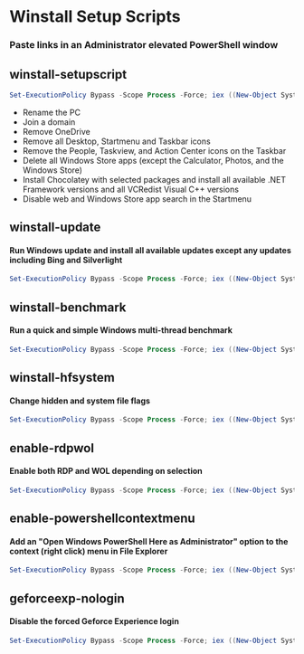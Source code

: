 # Winstall Setup Scripts
### **Paste links in an Administrator elevated PowerShell window**
## winstall-setupscript

```powershell
Set-ExecutionPolicy Bypass -Scope Process -Force; iex ((New-Object System.Net.WebClient).DownloadString('https://raw.githubusercontent.com/Ad3t0/windows/master/powershell-core/winstall-setupscript.ps1'))
```
- Rename the PC
- Join a domain
- Remove OneDrive 
- Remove all Desktop, Startmenu and Taskbar icons
- Remove the People, Taskview, and Action Center icons on the Taskbar
- Delete all Windows Store apps (except the Calculator, Photos, and the Windows Store) 
- Install Chocolatey with selected packages and install all available .NET Framework versions and all VCRedist Visual C++ versions
- Disable web and Windows Store app search in the Startmenu
## winstall-update
#### Run Windows update and install all available updates except any updates including **Bing** and **Silverlight**
```powershell
Set-ExecutionPolicy Bypass -Scope Process -Force; iex ((New-Object System.Net.WebClient).DownloadString('https://raw.githubusercontent.com/Ad3t0/windows/master/powershell-core/winstall-update.ps1'))
```
## winstall-benchmark
#### Run a quick and simple Windows multi-thread benchmark
```powershell
Set-ExecutionPolicy Bypass -Scope Process -Force; iex ((New-Object System.Net.WebClient).DownloadString('https://raw.githubusercontent.com/Ad3t0/windows/master/powershell-core/winstall-benchmark.ps1'))
```
## winstall-hfsystem
#### Change hidden and system file flags
```powershell
Set-ExecutionPolicy Bypass -Scope Process -Force; iex ((New-Object System.Net.WebClient).DownloadString('https://raw.githubusercontent.com/Ad3t0/windows/master/powershell-core/winstall-hfsystem.ps1'))
```
## enable-rdpwol
#### Enable both RDP and WOL depending on selection
```powershell
Set-ExecutionPolicy Bypass -Scope Process -Force; iex ((New-Object System.Net.WebClient).DownloadString('https://raw.githubusercontent.com/Ad3t0/windows/master/powershell-core/enable-rdpwol.ps1'))
```
## enable-powershellcontextmenu
#### Add an "Open Windows PowerShell Here as Administrator" option to the context (right click) menu in File Explorer
```powershell
Set-ExecutionPolicy Bypass -Scope Process -Force; iex ((New-Object System.Net.WebClient).DownloadString('https://raw.githubusercontent.com/Ad3t0/windows/master/powershell-core/enable-powershellcontextmenu.ps1'))
```
## geforceexp-nologin
#### Disable the forced Geforce Experience login
```powershell
Set-ExecutionPolicy Bypass -Scope Process -Force; iex ((New-Object System.Net.WebClient).DownloadString('https://raw.githubusercontent.com/Ad3t0/windows/master/powershell-core/geforceexp-nologin.ps1'))
```